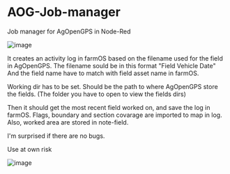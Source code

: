 # AOG-Job-manager
Job manager for AgOpenGPS in Node-Red

![image](https://github.com/bitfieldfarm/AOG-Job-manager/assets/98184919/944b3963-29af-4c1e-9b73-d698fd556425)

It creates an activity log in farmOS based on the filename used for the field in AgOpenGPS.
The filename sould be in this format "Field Vehicle Date"
And the field name have to match with field asset name in farmOS.

Working dir has to be set. Should be the path to where AgOpenGPS store the fields. (The folder you have to open to view the fields dirs)

Then it should get the most recent field worked on, and save the log in farmOS.
Flags, boundary and section covarage are imported to map in log.
Also, worked area are stored in note-field.

I'm surprised if there are no bugs.

Use at own risk

![image](https://github.com/bitfieldfarm/AOG-Job-manager/assets/98184919/e8c3c36a-9044-4c68-9677-5cc729b827f5)

